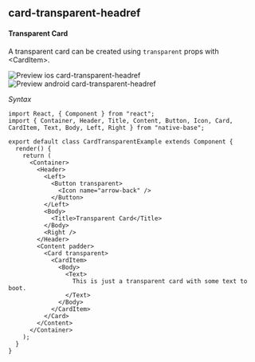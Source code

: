 
## card-transparent-headref
#### Transparent Card

A transparent card can be created using `transparent` props with &lt;CardItem>.

![Preview ios card-transparent-headref](https://github.com/GeekyAnts/NativeBase-KitchenSink/raw/v2.5.0/screenshots/ios/card-transparent.png)
![Preview android card-transparent-headref](https://github.com/GeekyAnts/NativeBase-KitchenSink/raw/v2.5.0/screenshots/android/card-transparent.png)

*Syntax*

```
import React, { Component } from "react";
import { Container, Header, Title, Content, Button, Icon, Card, CardItem, Text, Body, Left, Right } from "native-base";

export default class CardTransparentExample extends Component {
  render() {
    return (
      <Container>
        <Header>
          <Left>
            <Button transparent>
              <Icon name="arrow-back" />
            </Button>
          </Left>
          <Body>
            <Title>Transparent Card</Title>
          </Body>
          <Right />
        </Header>
        <Content padder>
          <Card transparent>
            <CardItem>
              <Body>
                <Text>
                  This is just a transparent card with some text to boot.
                </Text>
              </Body>
            </CardItem>
          </Card>
        </Content>
      </Container>
    );
  }
}
```
